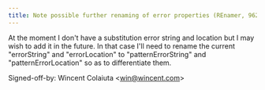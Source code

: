 ```yaml
---
title: Note possible further renaming of error properties (REnamer, 962112a)
---
```


At the moment I don't have a substitution error string and location but I may wish to add it in the future. In that case I'll need to rename the current "errorString" and "errorLocation" to "patternErrorString" and "patternErrorLocation" so as to differentiate them.

Signed-off-by: Wincent Colaiuta &lt;win@wincent.com&gt;
